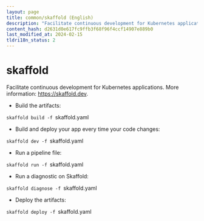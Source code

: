 ```yaml
---
layout: page
title: common/skaffold (English)
description: "Facilitate continuous development for Kubernetes applications."
content_hash: d2631d0e617fc9ffb3f68f96f4ccf14907e889b0
last_modified_at: 2024-02-15
tldri18n_status: 2
---
```

# skaffold

Facilitate continuous development for Kubernetes applications.
More information: <https://skaffold.dev>.

- Build the artifacts:

`skaffold build -f `<span class="tldr-var badge badge-pill bg-dark-lm bg-white-dm text-white-lm text-dark-dm font-weight-bold">skaffold.yaml</span>

- Build and deploy your app every time your code changes:

`skaffold dev -f `<span class="tldr-var badge badge-pill bg-dark-lm bg-white-dm text-white-lm text-dark-dm font-weight-bold">skaffold.yaml</span>

- Run a pipeline file:

`skaffold run -f `<span class="tldr-var badge badge-pill bg-dark-lm bg-white-dm text-white-lm text-dark-dm font-weight-bold">skaffold.yaml</span>

- Run a diagnostic on Skaffold:

`skaffold diagnose -f `<span class="tldr-var badge badge-pill bg-dark-lm bg-white-dm text-white-lm text-dark-dm font-weight-bold">skaffold.yaml</span>

- Deploy the artifacts:

`skaffold deploy -f `<span class="tldr-var badge badge-pill bg-dark-lm bg-white-dm text-white-lm text-dark-dm font-weight-bold">skaffold.yaml</span>
